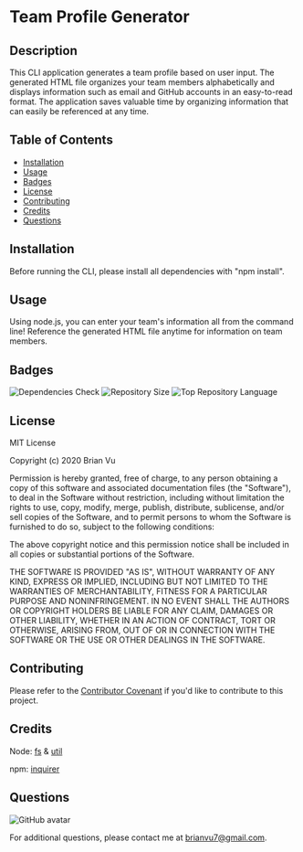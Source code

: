 # Team Profile Generator

## Description
    
This CLI application generates a team profile based on user input. The generated HTML file organizes your team members alphabetically and displays information such as email and GitHub accounts in an easy-to-read format. The application saves valuable time by organizing information that can easily be referenced at any time.
    
## Table of Contents
    
* [Installation](#installation)
* [Usage](#usage)
* [Badges](#badges)
* [License](#license)
* [Contributing](#contributing)
* [Credits](#credits)
* [Questions](#questions)
    
## Installation
    
Before running the CLI, please install all dependencies with "npm install".
    
## Usage
    
Using node.js, you can enter your team's information all from the command line! Reference the generated HTML file anytime for information on team members.

## Badges

![Dependencies Check](https://img.shields.io/david/b-vu/team-profile?style=flat-square)
![Repository Size](https://img.shields.io/github/repo-size/b-vu/team-profile?style=flat-square)
![Top Repository Language](https://img.shields.io/github/languages/top/b-vu/team-profile?style=flat-square)
    
## License
    
MIT License

Copyright (c) 2020 Brian Vu
            
Permission is hereby granted, free of charge, to any person obtaining a copy
of this software and associated documentation files (the "Software"), to deal
in the Software without restriction, including without limitation the rights
to use, copy, modify, merge, publish, distribute, sublicense, and/or sell
copies of the Software, and to permit persons to whom the Software is
furnished to do so, subject to the following conditions:
            
The above copyright notice and this permission notice shall be included in all
copies or substantial portions of the Software.
            
THE SOFTWARE IS PROVIDED "AS IS", WITHOUT WARRANTY OF ANY KIND, EXPRESS OR
IMPLIED, INCLUDING BUT NOT LIMITED TO THE WARRANTIES OF MERCHANTABILITY,
FITNESS FOR A PARTICULAR PURPOSE AND NONINFRINGEMENT. IN NO EVENT SHALL THE
AUTHORS OR COPYRIGHT HOLDERS BE LIABLE FOR ANY CLAIM, DAMAGES OR OTHER
LIABILITY, WHETHER IN AN ACTION OF CONTRACT, TORT OR OTHERWISE, ARISING FROM,
OUT OF OR IN CONNECTION WITH THE SOFTWARE OR THE USE OR OTHER DEALINGS IN THE
SOFTWARE.
        
## Contributing
    
Please refer to the [Contributor Covenant](https://www.contributor-covenant.org/) if you'd like to contribute to this project.

## Credits
    
Node:
[fs](https://nodejs.org/api/fs.html) & [util](https://nodejs.org/api/util.html)

npm:
[inquirer](https://www.npmjs.com/package/inquirer)
    
## Questions
![GitHub avatar](https://avatars.githubusercontent.com/u/58751099?)

For additional questions, please contact me at brianvu7@gmail.com.
